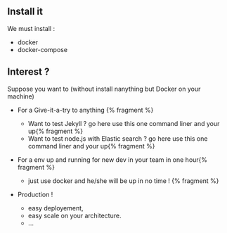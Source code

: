 

## Install it 

We must install :
 * docker
 * docker-compose



## Interest ?

Suppose you want to (without install nanything but Docker on your machine)

 *  For a Give-it-a-try to anything {% fragment %}
 	* Want to test Jekyll ? go here use this one command liner and your up{% fragment %}
 	* Want to test node.js with Elastic search ? go here use this one command liner and your up{% fragment %}


*  For a env up and running for new dev in your team in one hour{% fragment %}
	* just use docker and he/she will be up in no time ! {% fragment %}

* Production ! 
    * easy deployement,
	* easy scale on your architecture.
	* ...

